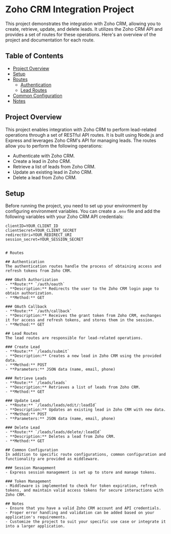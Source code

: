 # Zoho CRM Integration Project

This project demonstrates the integration with Zoho CRM, allowing you to create, retrieve, update, and delete leads. It utilizes the Zoho CRM API and provides a set of routes for these operations. Here's an overview of the project and documentation for each route.

## Table of Contents
- [Project Overview](#project-overview)
- [Setup](#setup)
- [Routes](#routes)
  - [Authentication](#authentication)
  - [Lead Routes](#lead-routes)
- [Common Configuration](#common-configuration)
- [Notes](#notes)

## Project Overview

This project enables integration with Zoho CRM to perform lead-related operations through a set of RESTful API routes. It is built using Node.js and Express and leverages Zoho CRM's API for managing leads. The routes allow you to perform the following operations:
- Authenticate with Zoho CRM.
- Create a lead in Zoho CRM.
- Retrieve a list of leads from Zoho CRM.
- Update an existing lead in Zoho CRM.
- Delete a lead from Zoho CRM.

## Setup

Before running the project, you need to set up your environment by configuring environment variables. You can create a `.env` file and add the following variables with your Zoho CRM API credentials:

```env
clientID=YOUR_CLIENT_ID
clientSecret=YOUR_CLIENT_SECRET
redirectUri=YOUR_REDIRECT_URI
session_secret=YOUR_SESSION_SECRET


# Routes

## Authentication
The authentication routes handle the process of obtaining access and refresh tokens from Zoho CRM.

### OAuth Authorization
- **Route:** `/auth/oauth`
- **Description:** Redirects the user to the Zoho CRM login page to obtain authorization.
- **Method:** GET

### OAuth Callback
- **Route:** `/auth/callback`
- **Description:** Receives the grant token from Zoho CRM, exchanges it for access and refresh tokens, and stores them in the session.
- **Method:** GET

## Lead Routes
The lead routes are responsible for lead-related operations.

### Create Lead
- **Route:** `/leads/submit`
- **Description:** Creates a new lead in Zoho CRM using the provided data.
- **Method:** POST
- **Parameters:** JSON data (name, email, phone)

### Retrieve Leads
- **Route:** `/leads/leads`
- **Description:** Retrieves a list of leads from Zoho CRM.
- **Method:** GET

### Update Lead
- **Route:** `/leads/leads/edit/:leadId`
- **Description:** Updates an existing lead in Zoho CRM with new data.
- **Method:** POST
- **Parameters:** JSON data (name, email, phone)

### Delete Lead
- **Route:** `/leads/leads/delete/:leadId`
- **Description:** Deletes a lead from Zoho CRM.
- **Method:** GET

## Common Configuration
In addition to specific route configurations, common configuration and functionality are provided as middleware.

### Session Management
- Express session management is set up to store and manage tokens.

### Token Management
- Middleware is implemented to check for token expiration, refresh tokens, and maintain valid access tokens for secure interactions with Zoho CRM.

## Notes
- Ensure that you have a valid Zoho CRM account and API credentials.
- Proper error handling and validation can be added based on your application's requirements.
- Customize the project to suit your specific use case or integrate it into a larger application.
